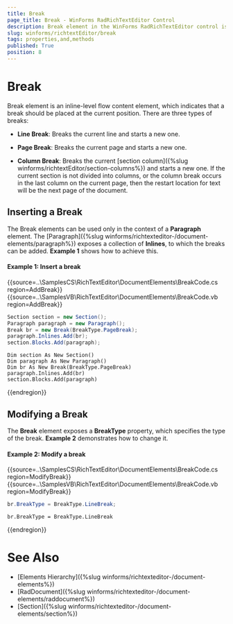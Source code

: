 ```yaml
---
title: Break
page_title: Break - WinForms RadRichTextEditor Control 
description: Break element in the WinForms RadRichTextEditor control is an inline-level flow content element, which indicates that a break should be placed at the current position.
slug: winforms/richtextEditor/break
tags: properties,and,methods
published: True
position: 8
---
```


# Break

Break element is an inline-level flow content element, which indicates that a break should be placed at the current position. There are three types of breaks:

* __Line Break__: Breaks the current line and starts a new one.

* __Page Break__: Breaks the current page and starts a new one.

* __Column Break__: Breaks the current [section column]({%slug winforms/richtextEditor/section-columns%}) and starts a new one. If the current section is not divided into columns, or the column break occurs in the last column on the current page, then the restart location for text will be the next page of the document.

## Inserting a Break

The Break elements can be used only in the context of a **Paragraph** element. The [Paragraph]({%slug winforms/richtexteditor-/document-elements/paragraph%}) exposes a collection of __Inlines__, to which the breaks can be added. __Example 1__ shows how to achieve this.

#### Example 1: Insert a break

{{source=..\SamplesCS\RichTextEditor\DocumentElements\BreakCode.cs region=AddBreak}}
{{source=..\SamplesVB\RichTextEditor\DocumentElements\BreakCode.vb region=AddBreak}}
````C#
Section section = new Section();
Paragraph paragraph = new Paragraph();
Break br = new Break(BreakType.PageBreak);
paragraph.Inlines.Add(br);
section.Blocks.Add(paragraph);

````
````VB.NET
Dim section As New Section()
Dim paragraph As New Paragraph()
Dim br As New Break(BreakType.PageBreak)
paragraph.Inlines.Add(br)
section.Blocks.Add(paragraph)

```` 

{{endregion}}
 
## Modifying a Break

The __Break__ element exposes a __BreakType__ property, which specifies the type of the break. __Example 2__ demonstrates how to change it.

#### Example 2: Modify a break

{{source=..\SamplesCS\RichTextEditor\DocumentElements\BreakCode.cs region=ModifyBreak}}
{{source=..\SamplesVB\RichTextEditor\DocumentElements\BreakCode.vb region=ModifyBreak}}
````C#
br.BreakType = BreakType.LineBreak;

````
````VB.NET
br.BreakType = BreakType.LineBreak

````

{{endregion}}


# See Also

 * [Elements Hierarchy]({%slug winforms/richtexteditor-/document-elements%})
 * [RadDocument]({%slug winforms/richtexteditor-/document-elements/raddocument%})
 * [Section]({%slug winforms/richtexteditor-/document-elements/section%})
